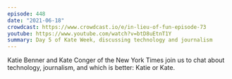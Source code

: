 ```yaml
---
episode: 448
date: "2021-06-18"
crowdcast: https://www.crowdcast.io/e/in-lieu-of-fun-episode-73
youtube: https://www.youtube.com/watch?v=btD8uEtnT1Y
summary: Day 5 of Kate Week, discussing technology and journalism
---
```

Katie Benner and Kate Conger of the New York Times join us to chat about technology, journalism, and which is better: Katie or Kate.
